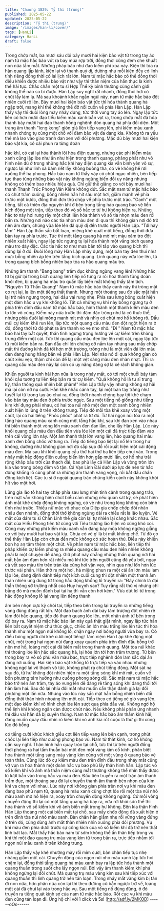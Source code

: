 ```yaml
---
title: "Chương 1829: Tỷ thí (trung)"
published: 2025-05-22
updated: 2025-05-22
description: 'Tỷ thí (trung)'
image: '/images/han-li/cover/'
tags: [HanLi]
category: HanLi
draft: false
---
```


Trong chớp mắt, ba mươi sáu đôi bảy mươi hai kiện bảo vật từ
trong tay áo nam tử mặc hắc bào vút ra bay múa rợp trời, đồng
thời cũng đem che khuất non nửa tầm mắt.
Những pháp bảo như đao kiếm phi xoa này. Kiện thì tỏa ra hàn
quang lấp lánh, kiện lại vô thanh quỷ dị, dường như mỗi kiện đều
có linh tính riêng đồng thời có lai lịch rất lớn.
Nam tử mặc hắc bào có thể đồng thời điều khiển được nhiều bảo
vật như vậy thì thần niệm của hắn thực là kinh thế hãi tục. Chắc
chắn một tu sĩ Hợp Thể kỳ bình thường cùng cảnh giới không thể
nào so bì được.
Hàn Lập suy nghĩ rất nhanh, đồng thời hơi có chút lấy làm lạ.
Mà sau khoảnh khắc ngắn ngủi này, nam tử mặc hắc bào đột
nhiên cười rộ lên. Bảy mươi hai kiện bảo vật tức thì hóa thành
quang hà ngập trời, mang khí thế không thể đỡ nổi cuốn về phía
Hàn Lập.
Hàn Lập thấy vậy thì đuôi lông mày nhảy dựng, tức thời vung tay
áo lên.
Ngay lập tức liền có hơn mười đạo tiểu kiếm màu xanh bắn vọt
ra, trong chớp mắt đã hóa thành bảy mươi hai đạo thanh hồng
nghênh đón quang hà phía đối diện.
Một tràng âm thanh "leng keng" giòn giã liên tiếp vang lên, phi
kiếm màu xanh nhanh chóng tụ cùng một chỗ với đám bảo vật đa
dạng kia. Không tỏ ra yếu thế mà lao vào giao tranh đan xen với
đối phương.
Mặc dù bảy mươi hai kiện bảo vật kia, có cái phun ra từng đoàn

hắc khí, có cái lại hóa thành lôi hỏa điện quang, nhưng các phi
kiếm màu xanh cũng lập lòe như ẩn như hiện trong thanh quang,
phảng phất như vô hình nên dù ở trong những hắc khí hay điện
quang kia vẫn bình yên vô sự, ngược lại như linh xà bám riết lấy
không buông tha, có vẻ không hề rơi xuống thế hạ phong.
Hắc bào nam tử thấy vậy có chút ngạc nhiên, bèn tiếp tục thao
túng những bảo vật này không ngừng biến đổi uy năng nhưng
không có thêm bao nhiêu hiệu quả. Chỉ giữ thế giằng co với bảy
mươi hai thanh Thanh Trúc Phong Vân Kiếm không dứt.
Sắc mặt nam tử mặc hắc bào có chút trầm xuống, bỗng nhiên hắn
hít sâu một hơi, giẫm mạnh về phía trước một bước, đồng thời
đơn thủ chộp về phía trước một trảo.
"Oanh" một tiếng, tất cả thiên địa nguyên khí ở bên trong tầng hào
quang bảo vệ liền kích động một trận, tiếp theo đó vô số hắc tơ từ
hư không hiện ra. Những hắc tơ này hơi rung rẩy một chút liền
hóa thành vô số tia nhọn màu đen rồi bắn ra.
Những nơi nào các tia nhọn màu đen đi qua thì không gian nơi đó
trở nên ảm đạm, chúng vừa lóe lên đã quỷ dị đến trước người
Hàn Lập.
"Tới hay lắm!"
Hàn Lập thần sắc bất loạn, miệng khẽ quát một tiếng, đồng thời
đưa bàn tay ra phía trước. Tức thì một tầng quang hà mờ mịt
màu xám tro đột nhiên xuất hiện, ngay lập tức ngưng tụ lại hóa
thành một vầng bích quang màu tro dày đặc.
Các tia hắc tơ như mưa bắn tới tấp vào quang bích thì dừng lại ở
đó.
Đuôi lông mày Hàn Lập nhảy dựng, một bàn tay đen thui như
mực bỗng nhiên áp lên trên tầng bích quang.
Linh quang này vừa lóe lên, từ trong quang bích bỗng nhiên bạo
tỏa ra hào quang màu tro.

Những âm thanh "Bang bang" trầm đục không ngừng vang lên!
Những hắc tơ bị giữ lại trong bích quang liên tiếp nổ tung ra rồi
hóa thành từng đoàn khói đen, bị quang hà màu tro quấn lấy biến
mất không thấy tăm tích.
"Nguyên Từ Thần Quang!" Nam tử mặc hắc bào thấy cảnh này thì
tròng mắt co rụt lại, la lên một tiếng thất thanh.
Nhưng một thoáng sau đó sắc mặt hắn lại trở nên ngưng trọng,
hai đầu vai rung nhẹ. Phía sau lưng bỗng xuất hiện một đám hắc
u vụ khí khổng lồ.
Tất cả những vụ khí này bỗng ngưng tụ ở phía trên đỉnh đầu nam
tử mặc hắc bào, hình thành một thanh kiếm màu đen to lớn vô
cùng.
Kiếm này nửa trước thì đậm đặc trông như là có thực thể, nhưng
phía đuôi lại mỏng manh mịt mờ và nhìn có chút mơ hồ không rõ.
Đầu mũi cự kiếm khẽ run lên, lập tức một quang cầu màu đen đột
ngột hiện ra ở đó, đồng thời từ đó phát ra âm thanh vo ve nho
nhỏ.
"Đi "
Nam tử mặc hắc bào hai tay bắt quyết, thần tình ngưng trọng
hướng về cự kiếm trên không trung điểm một cái.
Tức thì quang cầu màu đen lóe lên một cái, ngay lập tức từ mũi
kiếm bắn ra. Ban đầu chỉ lớn chừng cỡ nắm tay nhưng sau mấy
chớp mắt thì đường kính đã tới hơn một trượng, trông như là một
viên đá lớn màu đen đang hung hăng bắn về phía Hàn Lập.
Nơi nào nó đi qua không gian có chút xiêu vẹo, thậm chí còn để
lại một vệt sáng màu đen nhàn nhạt.
Thì ra quang cầu màu đen này lại còn có uy năng đáng sợ là xé
rách không gian.

Khiến người ta kinh hãi hơn nữa là trong nháy mắt, có tới một
chuỗi bảy tám khối cầu tương tự liên tiếp bắn ra từ cự kiếm.
"Quả không hổ là tu sĩ trung kỳ, thần thông quả nhiên bất phàm!"
Hàn Lập thấy vậy nhưng không sợ hãi mà lại còn nở nụ cười.
Hắn khẽ nhấc cánh tay, lại một bàn tay trắng như tuyết lại từ trong
tay áo chui ra, đồng thời nhanh chóng bay tới khẽ chạm vào bàn
tay màu đen ở phía trước ngực.
Sau một tiếng nổ giống như tiếng kim khí đụng phải nhau, có hai
tòa núi nhỏ một đen một xanh bỗng nhiên xuất hiện lơ lửng ở trên
không trung. Tiếp đó mỗi tòa khẽ xoay vòng một chút, lại có hai
tiếng "Phốc phốc" phát ra từ đó.
Từ hai ngọn núi tỏa ra một tầng hào quang màu xanh cùng một
tầng hắc khí, sau khi đan xen vào nhau thì biến thành một vòng
lớn màu xanh đen đan lẫn, che lấy Hàn Lập.
Lúc này khối quang cầu màu đen đầu tiên vừa lóe lên một cái đã
trực tiếp đâm vào trên cái vòng lớn này.
Một âm thanh thật lớn vang lên, hào quang hai màu xanh đen
bỗng chốc vỡ tung ra.
Tiếp đó tiếng bạo liệt lại nổ lên trong hư không, dường như không
gian nơi đó sắp sụp đổ rồi xuất hiện một cái động màu đen.
Mà sau khi khối quang cầu thứ hai thứ ba liên tiếp chui vào. Trong
nháy mắt hắc động điên cuồng biến lớn hơn gấp mười lần, cơ hồ
như trải rộng khắp bầu trời của thạch đài, bao phủ lấy cả Hàn Lập
và vòng tròn lớn kia vào trong bóng đêm vô tận.
Cả Vạn Linh Đài dưới áp lực đè nén từ hắc động khổng lồ cũng
phát ra những âm thanh vang vọng, rồi bắt đầu chấn động kịch
liệt.
Các tu sĩ ở ngoài quang tráo chứng kiến cảnh này không khỏi hít
vào một hơi.

Lũng gia lão tổ hai tay chắp phía sau lưng nhìn tình cảnh trong
quang tráo, trên mặt vẫn không hiện chút biểu cảm nhưng nếu
quan sát kỹ, sẽ phát hiện ánh mắt khẽ chớp động không ngừng,
có vẻ như trong lòng không còn bình tĩnh như trước.
Thiếu nữ mặc võ phục của Diệp gia chớp chớp đôi nhãn châu
đen nhánh, đồng thời thở không ngừng dài ra chiều rất là lão
luyện.
Vẻ mặt của đám tu sĩ Chân Linh thế gia còn lại tự nhiên lại càng
khác nhau.
Sắc mặt của Hiểu Phong tiên tử cùng với Tiêu trưởng lão hiện vô
cùng khó coi.
Cũng may những phi kiếm màu xanh vẫn đang bay múa không
ngừng giằng co với bảy mươi hai bảo vật kia. Chưa có vẻ gì là bị
mất khống chế. Từ đó có thể thấy Hàn Lập còn chưa đến mức
không có sức hoàn thủ. Điều này khiến bọn họ an tâm thêm một
chút.
Về phần nam tử mặc hắc bào, liên tiếp thi pháp khiến cự kiếm
phóng ra nhiều quang cầu màu đen hiển nhiên không phải là một
chuyện dễ dàng.
Giờ phút này chẳng những thần quang nơi hai mắt hắn ảm đạm
hơn rất nhiều mà khí tức trên người cũng đã yếu bớt, ngay cả vết
sẹo màu tím trên trán kia cũng hơi vặn vẹo, nhìn qua như lớn hơn
lúc trước vài phần.
Hắn thở ra một hơi, há miệng phun ra một cái ấn lớn màu lam lập
lòe, đang định đánh tiếp một kích cuối cùng thì đột nhiên một
thanh âm thản nhiên ung dung từ trong hắc động khổng lồ truyền
ra:
"Đây chính là đại thần thông sở trường nhất của Huy huynh sao?
Tuy rằng rất thú vị nhưng chỉ bằng đó mà muốn đánh bại tại hạ thì
vẫn còn hơi kém."
Vừa dứt lời từ trong hắc động khổng lồ lại vang lên tiếng thanh

âm bén nhọn cực kỳ chói tai, tiếp theo bên trong lại truyền ra
những tiếng vang đùng đùng rất lớn. Một đạo bạch ảnh dài bảy
tám trượng đột nhiên rẽ làm đôi hắc quang, tiếp đó thanh quang
lóe lên, một nhân ảnh từ bên trong đó bay ra.
Nam tử mặc hắc bào lần này quả thật giật mình, ngay lập tức hắn
liền bắt quyết niệm chú thúc giục, chiếc ấn lớn màu trắng lóe lên
tức thì hóa thành như một ngọn núi khổng lồ, chặn ngay nơi bóng
người vừa bay ra.
Có điều bóng người chỉ khẽ cười một tiếng!
Tâm niệm Hàn Lập khẽ động một chút, một trong hai ngọn núi
đang xoay quanh phía trên đỉnh đầu bỗng trở nên mơ hồ, loáng
một cái đã biến mất trong thanh quang.
Một tòa núi khác thì thoáng lóe lên hắc sắc quang hà, lại hóa lớn
tới hơn trăm trượng. Từ bên trong bay ra vô số phù văn màu bạc,
trực tiếp nghênh đón lam sắc đại ấn đang rơi xuống.
Hai kiện bảo vật khổng lồ trực tiếp va vào nhau nhưng không ngờ
lại vô thanh vô tức, không phát ra chút tiếng động.
Một sát na sau đó, từ hư không đột nhiên hiện ra một tầng sóng
khí mờ mịt, cuốn về bốn phương tám hướng như cuồng phong
sóng dữ.
Sắc mặt nam tử mặc hắc bào trở nên âm trầm, tay áo vung lên dễ
dàng rẽ tầng sóng khí đang thổi tới hắn làm hai. Sau đó lại nhíu
đôi mắt như muốn cẩn thận đánh giá lại đối phương một lần nữa.
Nhưng vào lúc này sắc mặt hắn bỗng nhiên biến đổi đồng thời
thân hình nhoáng lên một cái. Tiếp theo có tiếng xé gió vang lên,
một đạo kiếm khí vô hình chợt lóe lên sượt qua phía đầu vai.
Không ngờ hộ thể linh khí không ngăn cản được chút nào. Nếu
không phải phản ứng nhanh thì đầu vai hắn đã bị xuyên thủng.
Nam tử mặc hắc bào âm thầm kinh hãi, đang muốn quay đầu
nhìn rõ kiếm khí vô ảnh kia rốt cuộc là thứ gì thì cùng lúc đó bỗng

có tiếng cười khúc khích giễu cợt liên tiếp vang lên bên cạnh,
trong phút chốc lại liên tiếp như cuồng phong bạo vũ.
Nam tử thất kinh, cơ hồ không cần suy nghĩ. Thân hình hắn quay
tròn tại chỗ, tức thì từ trên người đồng thời phóng ra hai tấm
thuẫn bài một đen một vàng kim cổ kính, phân biệt hóa thành một
tầng sáng màu vàng kim cùng với một vùng ô quang bảo vệ toàn
thân.
Cùng lúc đó cự kiếm màu đen trên đỉnh đầu trong nháy mắt cũng
vỡ vụn ra hóa thành một đoàn hắc vụ bao phủ lấy thân hình hắn.
Lập tức vô số kiếm khí vô ảnh mà thần niệm cùng mắt thường
không thể nhìn thấy được lũ lượt bắn vào trong hắc vụ màu đen.
Đầu tiên truyền ra một trận âm thanh trầm đục, một thoáng sau đó
lại chuyển thành âm thanh bén nhọn của kim khí va chạm với
nhau.
Lúc này nơi không gian phía trên nơi vụ khí màu đen đang bao
phủ nam tử, quang hà màu xanh cũng chợt lóe rồi một tòa núi
nhỏ màu xanh mơ hồ hiện ra, xoay tròn chuyển động không
ngừng.
Cứ mỗi vòng chuyển động thì lại có một tầng quang hà bay ra,
vừa rời khỏi sơn thể thì hóa thành vô số kiếm khí vô ảnh biến mất
trong hư không.
Bên kia thân hình Hàn Lập thoáng một cái biến mất tại chỗ, sau
mấy chớp động đã xuất hiện ở trên đỉnh tòa núi nhỏ màu xanh.
Bàn chân hắn giẫm nhẹ rồi vững vàng đứng ở trên đó, cũng dùng
ánh mắt thản nhiên nhìn xuống phía đối phương.
Vụ khí màu đen phía dưới trước sự công kích của vô số kiếm khí
đã trở nên thất linh bát lạc.
Mắt thấy hắc bào nam tử sớm không thể ẩn thân tiếp trong vụ khí
thì một đạo quang trụ màu vàng kim từ trong bắn ra, trực tiếp
nhắm tới ngọn núi màu xanh ở trên không trung.

Hàn Lập thấy vậy khẽ nhướng mày rồi mỉm cười, bàn chân tiếp
tục nhẹ nhàng giẫm một cái.
Chuyển động của ngọn núi nhỏ màu xanh lập tức hơi chậm lại,
đồng thời tầng quang hà màu xanh bay ra lập tức hóa thành một
quang thuẫn trong suốt che lấy ngọn núi.
Bởi vậy âm thanh kiếm khí phá không ngừng lại đôi chút.
Mà quang trụ màu vàng kim sau khi tiếp xúc với quang thuẫn thì
linh quang trở nên tán loạn. Trong nháy mắt vàng kim bị tán đi
non nửa, hơn phân nửa còn lại thì theo đường cũ bắn ngược trở
về, loáng một cái đã chui lại vào trong hắc vụ.
Sau một tiếng nổ đùng đùng, ở đó truyền ra tiếng quát kinh sợ
của nam tử mặc hắc bào.
Rốt cục vụ khí màu đen cũng tán loạn đi.
Ủng hộ chỉ với 1 click và 5s! (http://adf.ly/2MKOD)
------oOo------
